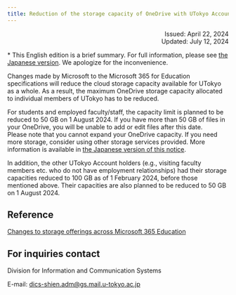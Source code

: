 ```yaml
---
title: Reduction of the storage capacity of OneDrive with UTokyo Accounts (Revised)
---
```


<div style="text-align: right;">
  Issued: April 22, 2024<br>
  Updated: July 12, 2024
</div>

\* This English edition is a brief summary. For full information, please see [the Japanese version](/notice/2024/0422-microsoft-storage/). We apologize for the inconvenience.

Changes made by Microsoft to the Microsoft 365 for Education specifications will reduce the cloud storage capacity available for UTokyo as a whole. As a result, the maximum OneDrive storage capacity allocated to individual members of UTokyo has to be reduced.

For students and employed faculty/staff, the capacity limit is planned to be reduced to 50 GB on 1 August 2024. If you have more than 50 GB of files in your OneDrive, you will be unable to add or edit files after this date.  
Please note that you cannot expand your OneDrive capacity. If you need more storage, consider using other storage services provided. More information is available in [the Japanese version of this notice](/notice/2024/0422-microsoft-storage/). 

In addition, the other UTokyo Account holders (e.g., visiting faculty members etc. who do not have employment relationships) had their storage capacities reduced to 100 GB as of 1 February 2024, before those mentioned above. Their capacities are also planned to be reduced to 50 GB on 1 August 2024.

## Reference

[Changes to storage offerings across Microsoft 365 Education](https://www.microsoft.com/en-us/education/products/microsoft-365-storage-options)

## For inquiries contact

Division for Information and Communication Systems

E-mail: dics-shien.adm@gs.mail.u-tokyo.ac.jp